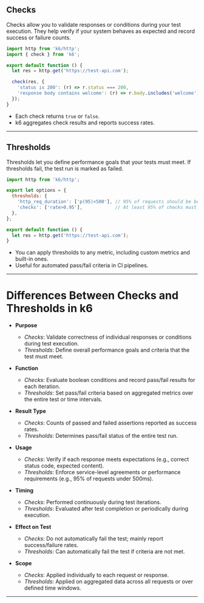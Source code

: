 ## Checks

Checks allow you to validate responses or conditions during your test execution. They help verify if your system behaves as expected and record success or failure counts.
```js
import http from 'k6/http';
import { check } from 'k6';

export default function () {
  let res = http.get('https://test-api.com');

  check(res, {
    'status is 200': (r) => r.status === 200,
    'response body contains welcome': (r) => r.body.includes('welcome'),
  });
}
```
- Each check returns `true` or `false`.
- k6 aggregates check results and reports success rates.

---

## Thresholds

Thresholds let you define performance goals that your tests must meet. If thresholds fail, the test run is marked as failed.

```js
import http from 'k6/http';

export let options = {
  thresholds: {
    'http_req_duration': ['p(95)<500'], // 95% of requests should be below 500ms
    'checks': ['rate>0.95'],            // At least 95% of checks must pass
  },
};

export default function () {
  let res = http.get('https://test-api.com');
}
```

- You can apply thresholds to any metric, including custom metrics and built-in ones.
- Useful for automated pass/fail criteria in CI pipelines.

---

# Differences Between Checks and Thresholds in k6

- **Purpose**  
  - *Checks*: Validate correctness of individual responses or conditions during test execution.  
  - *Thresholds*: Define overall performance goals and criteria that the test must meet.

- **Function**  
  - *Checks*: Evaluate boolean conditions and record pass/fail results for each iteration.  
  - *Thresholds*: Set pass/fail criteria based on aggregated metrics over the entire test or time intervals.

- **Result Type**  
  - *Checks*: Counts of passed and failed assertions reported as success rates.  
  - *Thresholds*: Determines pass/fail status of the entire test run.

- **Usage**  
  - *Checks*: Verify if each response meets expectations (e.g., correct status code, expected content).  
  - *Thresholds*: Enforce service-level agreements or performance requirements (e.g., 95% of requests under 500ms).

- **Timing**  
  - *Checks*: Performed continuously during test iterations.  
  - *Thresholds*: Evaluated after test completion or periodically during execution.

- **Effect on Test**  
  - *Checks*: Do not automatically fail the test; mainly report success/failure rates.  
  - *Thresholds*: Can automatically fail the test if criteria are not met.

- **Scope**  
  - *Checks*: Applied individually to each request or response.  
  - *Thresholds*: Applied on aggregated data across all requests or over defined time windows.

---
